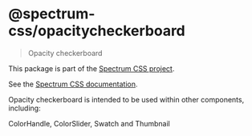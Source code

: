 # @spectrum-css/opacitycheckerboard

> Opacity checkerboard

This package is part of the [Spectrum CSS project](https://github.com/adobe/spectrum-css).

See the [Spectrum CSS documentation](https://opensource.adobe.com/spectrum-css/opacitycheckerboard).

Opacity checkerboard is intended to be used within other components, including:

ColorHandle, ColorSlider, Swatch and Thumbnail
